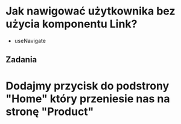 # Jak nawigować użytkownika bez użycia komponentu Link?

- useNavigate

## Zadania

# Dodajmy przycisk do podstrony "Home" który przeniesie nas na stronę "Product"